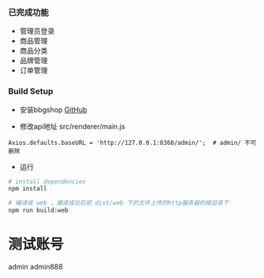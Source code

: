 ﻿### 已完成功能
+ 管理员登录
+ 商品管理
+ 商品分类
+ 品牌管理
+ 订单管理

### Build Setup

+ 安装bbgshop
[GitHub](https://github.com/yuanbon)

+ 修改api地址
src/renderer/main.js
```
Axios.defaults.baseURL = 'http://127.0.0.1:8360/admin/';  # admin/ 不可删除
```
+ 运行
``` bash
# install dependencies
npm install

# 编译成 web ，编译成功后把 dist/web 下的文件上传的http服务器的根目录下
npm run build:web

```

# 测试账号
admin
 admin888
